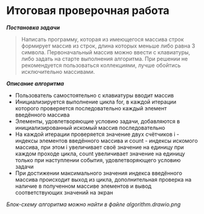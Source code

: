 # **Итоговая проверочная работа**

***Постановка задачи***

>Написать программу, которая из имеющегося массива строк формирует массив из строк, длина которых меньше либо равна 3 символа. Первоначальный массив можно ввести с клавиатуры, либо задать на старте выполнения алгоритма. При решении не рекомендуется пользоваться коллекциями, лучше обойтись исключительно массивами.

***Описание алгоритма***

* Пользователь самостоятельно с клавиатуры вводит массив
* Инициализируется выполнение цикла for, в каждой итерации которого проверяется последовательно каждый элемент введённого массива
* Элементы, удовлетворяющие условию задачи, добавляются в инициализированный искомый массив последовательно
* На каждой итерации проверяется значение двух счётчиков i - индексы элементов введённого массива и count - индексы искомого массива, при этом i увеличивает своё значение на единицу при каждом проходе цикла, count увеличивает значение на единицу только при наступлении события, удовлетворяющего условию задачи
* При достижении максимального значения индекса введённого массива происходит выход из цикла, дополнительная проверка на наличие в полученном массиве элементов и вывод соответствующих значений на экран

*Блок-схему алгоритма можно найти в файле algorithm.drawio.png*